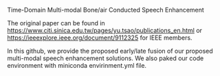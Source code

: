 Time-Domain Multi-modal Bone/air Conducted Speech Enhancement

The original paper can be found in https://www.citi.sinica.edu.tw/pages/yu.tsao/publications_en.html or https://ieeexplore.ieee.org/document/9112325 for IEEE members.

In this github, we provide the proposed early/late fusion of our proposed multi-modal speech enhancement solutions. We also paked our code environment with miniconda envirinment.yml file.
